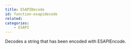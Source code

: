 ```yaml
---
title: ESAPIDecode
id: function-esapidecode
related:
categories:
    - ESAPI
---
```


Decodes a string that has been encoded with ESAPIEncode.
